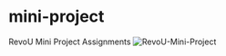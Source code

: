 # mini-project
RevoU Mini Project Assignments
![RevoU-Mini-Project](https://user-images.githubusercontent.com/65242253/220958421-ae479f39-762a-4aeb-9310-12fd42ed2f6c.png)
